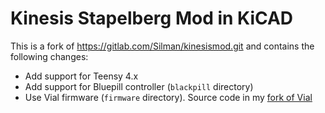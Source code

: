 # Kinesis Stapelberg Mod in KiCAD

This is a fork of https://gitlab.com/Silman/kinesismod.git and contains the following changes:

* Add support for Teensy 4.x
* Add support for Bluepill controller (`blackpill` directory)
* Use Vial firmware (`firmware` directory).  Source code in my [fork of Vial](https://github.com/dcpedit/vial-qmk/tree/vial/keyboards/dcpedit/kint_bp)
